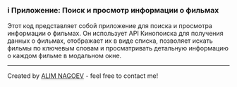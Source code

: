 ### ℹ️ Приложение: Поиск и просмотр информации о фильмах

Этот код представляет собой приложение для поиска и просмотра информации о фильмах.
Он использует API Кинопоиска для получения данных о фильмах, отображает их в виде
списка, позволяет искать фильмы по ключевым словам и просматривать детальную
информацию о каждом фильме в модальном окне.

-----
Created by [ALIM NAGOEV](https://github.com/nagoev-id) - feel free to contact me!

